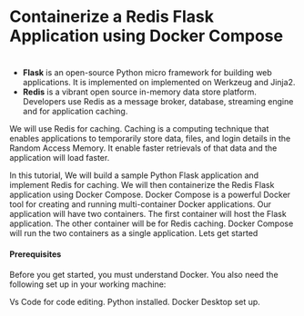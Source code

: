 #
# Containerize a Redis Flask Application using Docker Compose
#
  - <b>Flask</b> is an open-source Python micro framework for building web applications. It is implemented on implemented on Werkzeug and Jinja2. 
  - <b>Redis</b> is a vibrant open source in-memory data store platform. Developers use Redis as a message broker, database, streaming engine and for application caching.

We will use Redis for caching. Caching is a computing technique that enables applications to temporarily store data, files, and login details in the Random Access Memory. It enable faster retrievals of that data and the application will load faster.

In this tutorial, We will build a sample Python Flask application and implement Redis for caching. We will then containerize the Redis Flask application using Docker Compose. Docker Compose is a powerful Docker tool for creating and running multi-container Docker applications. Our application will have two containers. The first container will host the Flask application. The other container will be for Redis caching. Docker Compose will run the two containers as a single application. Lets get started

#### Prerequisites
Before you get started, you must understand Docker. You also need the following set up in your working machine:

Vs Code for code editing.
Python installed.
Docker Desktop set up.
